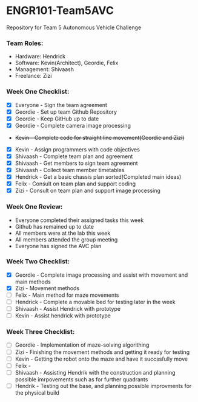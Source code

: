 # ENGR101-Team5AVC
Repository for Team 5 Autonomous Vehicle Challenge


### Team Roles:
 - Hardware: Hendrick
 - Software: Kevin(Architect), Geordie, Felix
 - Management: Shivaash
 - Freelance: Zizi

### Week One Checklist:
 - [x] Everyone - Sign the team agreement
 - [x] Geordie - Set up team Github Repository
 - [x] Geordie - Keep GitHub up to date
 - [x] Geordie - Complete camera image processing
 - ~~Kevin - Complete code for straight line movement(Geordie and Zizi)~~
 - [x] Kevin - Assign programmers with code objectives
 - [x] Shivaash - Complete team plan and agreement
 - [x] Shivaash - Get members to sign team agreement
 - [x] Shivaash - Collect team member timetables
 - [x] Hendrick - Get a basic chassis plan sorted(Completed main ideas)
 - [x] Felix - Consult on team plan and support coding
 - [x] Zizi - Consult on team plan and support image processing
 
### Week One Review:
 - Everyone completed their assigned tasks this week
 - Github has remained up to date
 - All members were at the lab this week
 - All members attended the group meeting
 - Everyone has signed the AVC plan

### Week Two Checklist:
 - [x] Geordie - Complete image processing and assist with movement and main methods
 - [x] Zizi - Movement methods
 - [ ] Felix - Main method for maze movements
 - [ ] Hendrick - Complete a movable bed for testing later in the week
 - [ ] Shivaash - Assist Hendrick with prototype
 - [ ] Kevin - Assist hendrick with prototype

### Week Three Checklist:
 - [ ] Geordie - Implementation of maze-solving algorithing
 - [ ] Zizi - Finishing the movement methods and getting it ready for testing
 - [ ] Kevin - Getting the robot onto the maze and have it succssfully move
 - [ ] Felix - 
 - [ ] Shivaash - Assisting Hendrik with the construction and planning possible imrpovements such as for further quadrants
 - [ ] Hendrik - Testing out the base, and planning possible improvments for the physical build
